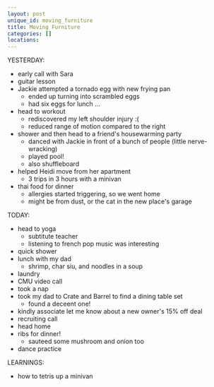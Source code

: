 ```yaml
---
layout: post
unique_id: moving_furniture
title: Moving Furniture
categories: []
locations: 
---
```


YESTERDAY:
* early call with Sara
* guitar lesson
* Jackie attempted a tornado egg with new frying pan
  * ended up turning into scrambled eggs
  * had six eggs for lunch ...
* head to workout
  * rediscovered my left shoulder injury :(
  * reduced range of motion compared to the right
* shower and then head to a friend's housewarming party
  * danced with Jackie in front of a bunch of people (little nerve-wracking)
  * played pool!
  * also shuffleboard
* helped Heidi move from her apartment
  * 3 trips in 3 hours with a minivan
* thai food for dinner
  * allergies started triggering, so we went home
  * might be from dust, or the cat in the new place's garage

TODAY:
* head to yoga
  * subtitute teacher
  * listening to french pop music was interesting
* quick shower
* lunch with my dad
  * shrimp, char siu, and noodles in a soup
* laundry
* CMU video call
* took a nap
* took my dad to Crate and Barrel to find a dining table set
  * found a deceent one!
* kindly associate let me know about a new owner's 15% off deal
* recruiting call
* head home
* ribs for dinner!
  * sauteed some mushroom and onion too
* dance practice

LEARNINGS:
* how to tetris up a minivan
